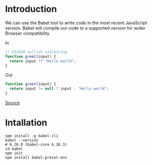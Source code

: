 # Introduction

We can use the Babel tool to write code in the most recent JavaScript version. Babel will compile our code to a supported version for wider Browser compatibility.

In

```js
// ES2020 nullish coalescing
function greet(input) {
  return input ?? "Hello world";
}
```

Out

```js
function greet(input) {
  return input != null ? input : "Hello world";
}
```

[Source](https://github.com/babel/babel)


# Intallation

```shell
npm install -g babel-cli
babel --version
# 6.26.0 (babel-core 6.26.3)
cd babel
npm init
npm install babel-preset-env
```
